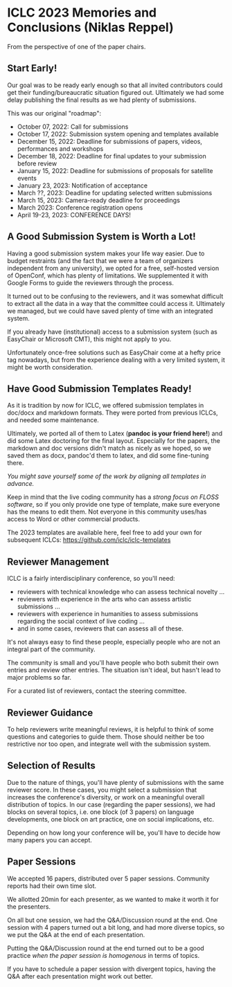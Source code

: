 # ICLC 2023 Memories and Conclusions (Niklas Reppel)

From the perspective of one of the paper chairs.

## Start Early!

Our goal was to be ready early enough so that all invited contributors could get their
funding/bureaucratic situation figured out. Ultimately we had some delay publishing the 
final results as we had plenty of submissions.

This was our original "roadmap":

* October 07, 2022: Call for submissions
* October 17, 2022: Submission system opening and templates available
* December 15, 2022: Deadline for submissions of papers, videos, performances and workshops
* December 18, 2022: Deadline for final updates to your submission before review 
* January 15, 2022: Deadline for submissions of proposals for satellite events
* January 23, 2023: Notification of acceptance
* March ??, 2023: Deadline for updating selected written submissions
* March 15, 2023: Camera-ready deadline for proceedings
* March 2023: Conference registration opens
* April 19-23, 2023: CONFERENCE DAYS!

## A Good Submission System is Worth a Lot!

Having a good submission system makes your life way easier. Due to budget restraints (and
the fact that we were a team of organizers independent from any university),
we opted for a free, self-hosted version of OpenConf, which has plenty of limitations.
We supplemented it with Google Forms to guide the reviewers through the process. 

It turned out to be confusing to the reviewers, and it was somewhat difficult to extract
all the data in a way that the committee could access it. Ultimately we managed, but 
we could have saved plenty of time with an integrated system.

If you already have (institutional) access to a submission system (such as EasyChair or Microsoft CMT), 
this might not apply to you. 

Unfortunately once-free solutions such as EasyChair come at a hefty price tag nowadays, but from 
the experience dealing with a very limited system, it might be worth consideration.

## Have Good Submission Templates Ready!

As it is tradition by now for ICLC, we offered submission templates in doc/docx and markdown formats. 
They were ported from previous ICLCs, and needed some maintenance.

Ultimately, we ported all of them to Latex (**pandoc is your friend here!**) and did some 
Latex doctoring for the final layout. Especially for the papers, the markdown and doc versions
didn't match as nicely as we hoped, so we saved them as docx, pandoc'd them to latex, and 
did some fine-tuning there. 

*You might save yourself some of the work by aligning all templates in advance.*

Keep in mind that the live coding community has a *strong focus on FLOSS software*, so if you
only provide one type of template, make sure everyone has the means to edit them. Not everyone
in this community uses/has access to Word or other commercial products. 

The 2023 templates are available here, feel free to add your own for subsequent ICLCs: 
https://github.com/iclc/iclc-templates

## Reviewer Management

ICLC is a fairly interdisciplinary conference, so you'll need:

* reviewers with technical knowledge who can assess technical novelty ...
* reviewers with experience in the arts who can assess artistic submissions ...
* reviewers with experience in humanities to assess submissions regarding the social context of live coding ...
* and in some cases, reviewers that can assess all of these.

It's not always easy to find these people, especially people who are not an integral part
of the community.

The community is small and you'll have people who both submit their own entries and
review other entries. The situation isn't ideal, but hasn't lead to major problems 
so far.

For a curated list of reviewers, contact the steering committee.

## Reviewer Guidance

To help reviewers write meaningful reviews, it is helpful to think of some questions and categories to guide them.
Those should neither be too restrictive nor too open, and integrate well with the submission system.

## Selection of Results 

Due to the nature of things, you'll have plenty of submissions with the same reviewer score. In these cases, you might
select a submission that increases the conference's diversity, or work on a meaningful overall distribution of topics.
In our case (regarding the paper sessions), we had blocks on several topics, i.e. one block (of 3 papers) on language developments, 
one block on art practice, one on social implications, etc.

Depending on how long your conference will be, you'll have to decide how many papers you can accept. 

## Paper Sessions

We accepted 16 papers, distributed over 5 paper sessions. Community reports had their own time slot.

We allotted 20min for each presenter, as we wanted to make it worth it for the presenters.

On all but one session, we had the Q&A/Discussion round at the end. One session with 4 papers turned out a bit long, and had more diverse
topics, so we put the Q&A at the end of each presentation.

Putting the Q&A/Discussion round at the end turned out to be a good practice *when the paper session is homogenous* in terms of topics.

If you have to schedule a paper session with divergent topics, having the Q&A after each presentation might work out better.


